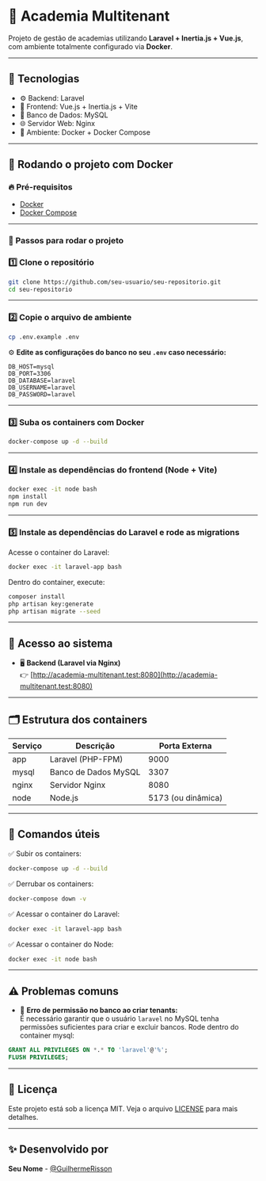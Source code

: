 
# 🎯 Academia Multitenant

Projeto de gestão de academias utilizando **Laravel + Inertia.js + Vue.js**, com ambiente totalmente configurado via **Docker**.

---

## 🚀 Tecnologias

- ⚙️ Backend: Laravel
- 🎨 Frontend: Vue.js + Inertia.js + Vite
- 🐬 Banco de Dados: MySQL
- 🌐 Servidor Web: Nginx
- 🐳 Ambiente: Docker + Docker Compose

---

## 🐳 Rodando o projeto com Docker

### 🔥 Pré-requisitos

- [Docker](https://www.docker.com/)
- [Docker Compose](https://docs.docker.com/compose/)

---

### 🧠 Passos para rodar o projeto

### 1️⃣ Clone o repositório

```bash
git clone https://github.com/seu-usuario/seu-repositorio.git
cd seu-repositorio
```

---

### 2️⃣ Copie o arquivo de ambiente

```bash
cp .env.example .env
```

⚙️ **Edite as configurações do banco no seu `.env` caso necessário:**

```env
DB_HOST=mysql
DB_PORT=3306
DB_DATABASE=laravel
DB_USERNAME=laravel
DB_PASSWORD=laravel
```

---

### 3️⃣ Suba os containers com Docker

```bash
docker-compose up -d --build
```

---

### 4️⃣ Instale as dependências do frontend (Node + Vite)

```bash
docker exec -it node bash
npm install
npm run dev
```

---

### 5️⃣ Instale as dependências do Laravel e rode as migrations

Acesse o container do Laravel:

```bash
docker exec -it laravel-app bash
```

Dentro do container, execute:

```bash
composer install
php artisan key:generate
php artisan migrate --seed
```

---

## 🎯 Acesso ao sistema

- 🖥️ **Backend (Laravel via Nginx)**  
👉 [http://academia-multitenant.test:8080](http://academia-multitenant.test:8080)

---

## 🗂️ Estrutura dos containers

| Serviço | Descrição           | Porta Externa |
|---------|----------------------|----------------|
| app     | Laravel (PHP-FPM)    | 9000           |
| mysql   | Banco de Dados MySQL | 3307           |
| nginx   | Servidor Nginx       | 8080           |
| node    | Node.js              | 5173 (ou dinâmica) |

---

## 🚧 Comandos úteis

✅ Subir os containers:

```bash
docker-compose up -d --build
```

✅ Derrubar os containers:

```bash
docker-compose down -v
```

✅ Acessar o container do Laravel:

```bash
docker exec -it laravel-app bash
```

✅ Acessar o container do Node:

```bash
docker exec -it node bash
```

---

## ⚠️ Problemas comuns

- 🔑 **Erro de permissão no banco ao criar tenants:**  
É necessário garantir que o usuário `laravel` no MySQL tenha permissões suficientes para criar e excluir bancos. Rode dentro do container mysql:

```sql
GRANT ALL PRIVILEGES ON *.* TO 'laravel'@'%';
FLUSH PRIVILEGES;
```

---

## 📜 Licença

Este projeto está sob a licença MIT. Veja o arquivo [LICENSE](LICENSE) para mais detalhes.

---

## ✨ Desenvolvido por

**Seu Nome** - [@GuilhermeRisson](https://github.com/GuilhermeRisson)  
